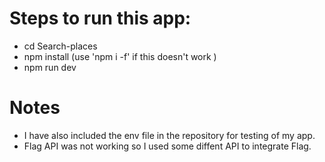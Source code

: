 # Steps to run this app:

- cd Search-places
- npm install (use 'npm i -f' if this doesn't work )
- npm run dev


# Notes

- I have also included the env file in the repository for testing of my app.
- Flag API was not working so I used some diffent API to integrate Flag.
